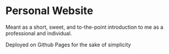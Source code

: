 # Personal Website
Meant as a short, sweet, and to-the-point introduction to me as a professional and individual.

Deployed on Github Pages for the sake of simplicity
